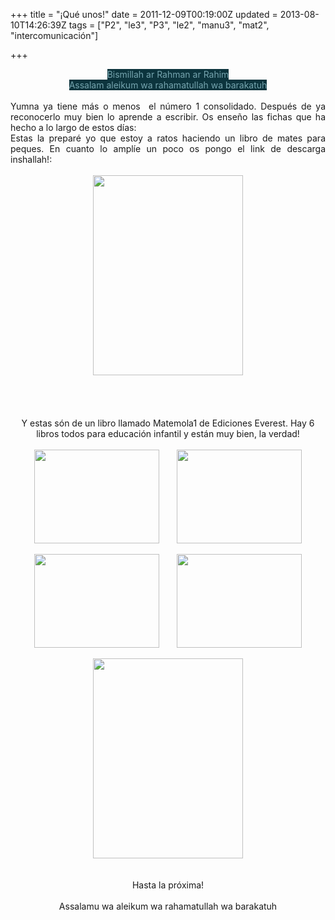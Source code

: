 +++
title = "¡Qué unos!"
date = 2011-12-09T00:19:00Z
updated = 2013-08-10T14:26:39Z
tags = ["P2", "le3", "P3", "le2", "manu3", "mat2", "intercomunicación"]

+++

<div dir="ltr" style="text-align: left;" trbidi="on"><div class="separator" style="clear: both; text-align: center;"></div><div class="separator" style="clear: both; text-align: center;"><span style="background-color: #0c343d; color: #76a5af;">Bismillah ar Rahman ar Rahim</span></div><div class="separator" style="clear: both; text-align: center;"><span style="background-color: #0c343d; color: #76a5af;">Assalam aleikum wa rahamatullah wa barakatuh</span></div><div class="separator" style="clear: both; text-align: center;"><br /></div><div class="separator" style="clear: both; text-align: justify;">Yumna ya tiene más o menos &nbsp;el número 1 consolidado. Después de ya reconocerlo muy bien lo aprende a escribir. Os enseño las fichas que ha hecho a lo largo de estos días:</div><div class="separator" style="clear: both; text-align: justify;">Estas la preparé yo que estoy a ratos haciendo un libro de mates para peques. En cuanto lo amplíe un poco os pongo el link de descarga inshallah!:</div><div class="separator" style="clear: both; text-align: center;"><br /></div><div class="separator" style="clear: both; text-align: center;"><a href="http://3.bp.blogspot.com/-e9W-C8dDeQM/TtlOWleokHI/AAAAAAAAAY8/1V6p9HqRX_E/s1600/DSC02161.JPG" imageanchor="1" style="margin-left: 1em; margin-right: 1em;"><img border="0" height="320" src="http://3.bp.blogspot.com/-e9W-C8dDeQM/TtlOWleokHI/AAAAAAAAAY8/1V6p9HqRX_E/s320/DSC02161.JPG" width="240" /></a></div><div class="separator" style="clear: both; text-align: center;"><br /></div><div class="separator" style="clear: both; text-align: center;"></div><a name='more'></a><br /><br /><div class="separator" style="clear: both; text-align: center;"><br /></div><div class="separator" style="clear: both; text-align: center;">Y estas són de un libro llamado Matemola1 de Ediciones Everest. Hay 6 libros todos para educación infantil y están muy bien, la verdad!</div><div class="separator" style="clear: both; text-align: center;"><br /></div><div class="separator" style="clear: both; text-align: center;"><a href="http://4.bp.blogspot.com/-ir-0otx8qLs/TtK_xIefVnI/AAAAAAAAAT0/5c2WU4elm58/s1600/ecole+005.JPG" imageanchor="1" style="margin-left: 1em; margin-right: 1em;"><img border="0" height="150" src="http://4.bp.blogspot.com/-ir-0otx8qLs/TtK_xIefVnI/AAAAAAAAAT0/5c2WU4elm58/s200/ecole+005.JPG" width="200" /></a><a href="http://3.bp.blogspot.com/-Kivsd39xjkw/TtK_p7IDteI/AAAAAAAAATg/FaCN7HclGZI/s1600/ecole+008.JPG" imageanchor="1" style="margin-left: 1em; margin-right: 1em;"><img border="0" height="150" src="http://3.bp.blogspot.com/-Kivsd39xjkw/TtK_p7IDteI/AAAAAAAAATg/FaCN7HclGZI/s200/ecole+008.JPG" width="200" /></a></div><div class="separator" style="clear: both; text-align: center;"><br /></div><div class="separator" style="clear: both; text-align: center;"><a href="http://4.bp.blogspot.com/-w5vQUmo_3fc/TtLAzd0T5SI/AAAAAAAAAUg/KYgMYdonslk/s1600/ecole+020.JPG" imageanchor="1" style="margin-left: 1em; margin-right: 1em;"><img border="0" height="150" src="http://4.bp.blogspot.com/-w5vQUmo_3fc/TtLAzd0T5SI/AAAAAAAAAUg/KYgMYdonslk/s200/ecole+020.JPG" width="200" /></a><a href="http://2.bp.blogspot.com/-FdlcB9CMM1Y/TtLAcGaaKpI/AAAAAAAAAUI/TjrtAFb0_0E/s1600/ecole+022.JPG" imageanchor="1" style="margin-left: 1em; margin-right: 1em;"><img border="0" height="150" src="http://2.bp.blogspot.com/-FdlcB9CMM1Y/TtLAcGaaKpI/AAAAAAAAAUI/TjrtAFb0_0E/s200/ecole+022.JPG" width="200" /></a></div><br /><div class="separator" style="clear: both; text-align: center;"><a href="http://2.bp.blogspot.com/-54aHznkl01Q/TtLAzTPaPKI/AAAAAAAAAVM/ixeeGT4mIJI/s1600/ecole+014.JPG" imageanchor="1" style="margin-left: 1em; margin-right: 1em;"><img border="0" height="320" src="http://2.bp.blogspot.com/-54aHznkl01Q/TtLAzTPaPKI/AAAAAAAAAVM/ixeeGT4mIJI/s320/ecole+014.JPG" width="240" /></a></div><div class="separator" style="clear: both; text-align: center;"><br /></div><br /><div class="separator" style="clear: both; text-align: center;">Hasta la próxima!</div><div class="separator" style="clear: both; text-align: center;"><br /></div><div class="separator" style="clear: both; text-align: center;">Assalamu wa aleikum wa rahamatullah wa barakatuh</div></div>
